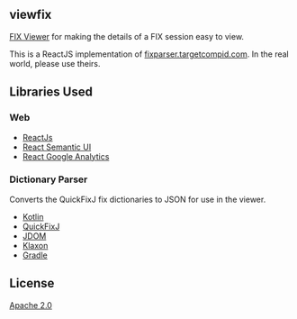 ## viewfix

[FIX Viewer](https://b3nj0.github.io/viewfix) for making the details of a FIX session easy to view.

This is a ReactJS implementation of [fixparser.targetcompid.com](https://fixparser.targetcompid.com/).  In the real world, please use theirs.

## Libraries Used

### Web 

* [ReactJs](https://facebook.github.io/react/)
* [React Semantic UI](https://react.semantic-ui.com)
* [React Google Analytics](https://github.com/react-ga/react-ga)

### Dictionary Parser

Converts the QuickFixJ fix dictionaries to JSON for use in the viewer.

* [Kotlin](http://kotlinlang.org/)
* [QuickFixJ](http://www.quickfixj.org/)
* [JDOM](http://www.jdom.org/)
* [Klaxon](https://github.com/cbeust/klaxon)
* [Gradle](https://gradle.org/)

## License

[Apache 2.0](https://www.apache.org/licenses/LICENSE-2.0)


